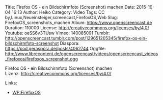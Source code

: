 Title: Firefox OS - ein Bildschirmfoto (Screenshot) machen
Date: 2015-10-04 16:13
Author: Heiko
Category: Video
Tags: CC by,Linux,Neueinsteiger,screencast,FirefoxOS,Web
Slug: FirefoxOS_screenshots_machen
Album: https://www.openscreencast.de
Duration: 110000
License: http://creativecommons.org/licenses/by/4.0/
Youtube: oeSS6v3TUsw
Vimeo: 140085091
Tumblr: http://openscreencast.tumblr.com/post/129651205345/firefox-os-ein-bildschirmfoto-screenshot
Diaspora: https://pod.geraspora.de/posts/4062744
Oggfile: http://www.librecontent.de/openscreencast/videos/openscreencast_videos_firefoxos/firefoxos_screenshot.ogg

Firefox OS - ein Bildschirmfoto (Screenshot) machen  
Lizenz: <http://creativecommons.org/licenses/by/4.0/>  
  

Links:

  * [WP:FirefoxOS](http://de.wikipedia.org/wiki/Firefox_OS "Link zu wikipedia.org" )

